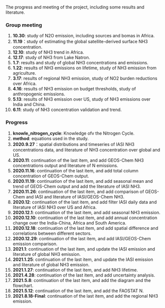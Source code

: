 The progress and meeting of the project, including some results and literature.

### Group meeting

1. **10.30**: study of N2O emission, including sources and bomas in Africa.
2. **11.19**：study of estimating the global satellite-derived surface NH3 concentration.
3. **12.10**: study of NH3 trend in Africa.
4. **12.17**: study of NH3 from Lake Natron.
5. **1.7**: results and study of global NH3 concentrations and emissions.
6. **1.22**: results of NH3 emissions on lifetime, study of NH3 emission from agriculture.
7. **3.17**: results of regional NH3 emission, study of NO2 burden reductions over Africa.
8. **4.16**: results of NH3 emission on budget thresholds, study of anthropogenic emissions.
9. **5.13**: results of NH3 emission over US, study of NH3 emissions over India and China.
10. **6.11**: study of NH3 concentration validation and trend. 

### Progress

1. **knowle_nitrogen_cycle**: Knowledge ofv the Nitrogen Cycle.
2. **method**: equations used in the study.
3. **2020.9.27**：spatial distributions and timeseries of IASI NH3 concentrations data, and literature of NH3 concentration over global and US.
4. **2020.11**: continuation of the last item, and add GEOS-Chem NH3 concentrations output and literature of N emissions.
5. **2020.11.16**: continuation of the last item, and add total column concentration of GEOS-Chem output.
6. **2020.11.19**: continuation of the last item, and add seasonal mean and trend of GEOS-Chem output and add the literature of IASI NH3.
7. **2020.11.26**: continuation of the last item, and add comparison of GEOS-Chem and IASI and literature of IASI/GEOS-Chem NH3.
8. **2020.12**: continuation of the last item, and add filter IASI daily data and literature of IASI NH3 over US and Africa.
9. **2020.12.1**: continuation of the last item, and add seasonal NH3 emission.
10. **2020.12.10**: continuation of the last item, and add annual concentration change over the India-China, Africa and South America.
11. **2020.12.18**: continuation of the last item, and add spatial difference and correlations between different sectors.
12. **2020.12.29**: continuation of the last item, and add IASI/GEOS-Chem emission comparison.
13. **2021.1**: continuation of the last item, and update the IASI emission and literature of global NH3 emission.
14. **2021.1.25**: continuation of the last item, and update the IASI emission and literature of global NH3 emission.
15. **2021.1.27**: continuation of the last item, and add NH3 lifetime.
16. **2021.4.28**: continuation of the last item, and add uncertainty analysis.
17. **2021.5.8**: continuation of the last item, and add the diagram and the flowchart.
18. **2021.5.12**: continuation of the last item, and add the FAOSTAT N.
19. **2021.8.18-Final**: continuation of the last item, and add the regional NH3 emission.
